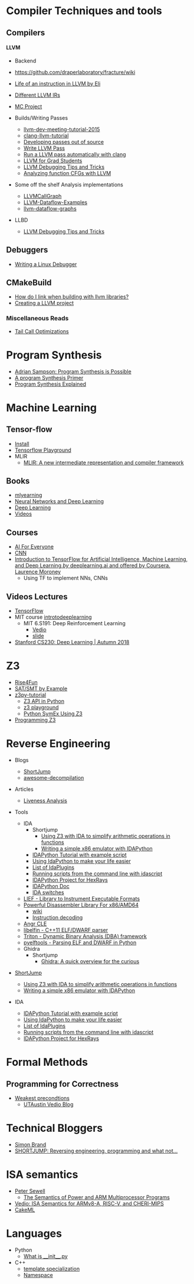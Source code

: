 # Compiler Techniques and tools

## Compilers
#### LLVM
 - Backend
  - https://github.com/draperlaboratory/fracture/wiki
  - [Life of an instruction in LLVM by Eli](https://eli.thegreenplace.net/2012/11/24/life-of-an-instruction-in-llvm)
  - [Different LLVM IRs](https://cranelift.readthedocs.io/en/latest/compare-llvm.html#intermediate-representations)
  - [MC Project](http://blog.llvm.org/2010/04/intro-to-llvm-mc-project.html)

- Builds/Writing Passes
  - [llvm-dev-meeting-tutorial-2015](https://github.com/quarkslab/llvm-dev-meeting-tutorial-2015)
  - [clang-llvm-tutorial](https://github.com/lijiansong/clang-llvm-tutorial)
  - [Developing passes out of source](http://llvm.org/docs/CMake.html#developing-llvm-passes-out-of-source)
  - [Write LLVM Pass](http://llvm.org/docs/WritingAnLLVMPass.html)
  - [Run a LLVM pass automatically with clang](https://www.cs.cornell.edu/~asampson/blog/clangpass.html)
  - [LLVM for Grad Students](https://www.cs.cornell.edu/~asampson/blog/llvm.html)
  - [LLVM Debugging Tips and Tricks](http://bholt.org/posts/llvm-debugging.html)
  - [Analyzing function CFGs with LLVM](https://eli.thegreenplace.net/2013/09/16/analyzing-function-cfgs-with-llvm)
- Some off the shelf Analysis implementations
  - [LLVMCallGraph](https://github.com/lihebi/LLVMCallGraph/blob/master/hebicg/hebicg.cpp)
  - [LLVM-Dataflow-Examples](https://github.com/akashlevy/LLVM-Dataflow-Examples)
  - [llvm-dataflow-graphs](https://github.com/k3ut0i/llvm-dataflow-graphs)
- LLBD
  - [LLVM Debugging Tips and Tricks](http://bholt.org/posts/llvm-debugging.html)

## Debuggers
  - [Writing a Linux Debugger](https://blog.tartanllama.xyz/writing-a-linux-debugger-setup/)

## CMakeBuild
  - [How do I link when building with llvm libraries?](https://stackoverflow.com/questions/33948633/how-do-i-link-when-building-with-llvm-libraries)
  - [Creating a LLVM project](http://llvm.org/docs/Projects.html)

### Miscellaneous Reads
  - [Tail Call Optimizations](http://web.archive.org/web/20111030134120/http://www.sidhe.org/~dan/blog/archives/000211.html)

# Program Synthesis
 - [Adrian Sampson: Program Synthesis is Possible](https://www.cs.cornell.edu/~asampson/blog/minisynth.html)
 - [A program Synthesis Primer](https://barghouthi.github.io/2017/04/24/synthesis-primer/)
 - [Program Synthesis Explained](https://homes.cs.washington.edu/~bornholt/post/synthesis-explained.html)


# Machine Learning

## Tensor-flow
  - [Install](https://www.tensorflow.org/install/pip)
  - [Tensorflow Playground](http://playground.tensorflow.org)
  - MLIR
    - [MLIR: A new intermediate representation and compiler framework](https://medium.com/tensorflow/mlir-a-new-intermediate-representation-and-compiler-framework-beba999ed18d)


## Books
  - [mlyearning](https://www.mlyearning.org/)
  - [ Neural Networks and Deep Learning](http://neuralnetworksanddeeplearning.com/index.html)
  - [Deep Learning](http://www.deeplearningbook.org/)
  - [Videos](https://www.youtube.com/channel/UC0rqucBdTuFTjJiefW5t-IQ/videos)

## Courses
  - [AI For Everyone](https://www.deeplearning.ai/ai-for-everyone/)
  - [CNN](https://www.youtube.com/playlist?list=PLkDaE6sCZn6Gl29AoE31iwdVwSG-KnDzF)
  - [Introduction to TensorFlow for Artificial Intelligence, Machine Learning, and Deep Learning _by_ deeplearning.ai and offered by Coursera. Laurence Moroney](https://www.coursera.org/learn/introduction-tensorflow/home/welcome)
    - Using TF to implement NNs, CNNs


## Videos Lectures
  - [TensorFlow](https://www.youtube.com/channel/UC0rqucBdTuFTjJiefW5t-IQ/videos)
  - MIT course [introtodeeplearning](http://introtodeeplearning.com/)
    - MIT 6.S191: Deep Reinforcement Learning
      - [Vedio]( https://www.youtube.com/watch?v=i6Mi2_QM3rA&list=WL&index=123&t=0s)
      -  [slide](http://introtodeeplearning.com/materials/2019_6S191_L5.pdf)
  - [Stanford CS230: Deep Learning | Autumn 2018](https://www.youtube.com/watch?v=PySo_6S4ZAg&list=PLoROMvodv4rOABXSygHTsbvUz4G_YQhOb)


# Z3
 - [Rise4Fun](https://rise4fun.com/Z3/tutorial/guide)
 - [SAT/SMT by Example](https://yurichev.com/writings/SAT_SMT_by_example.pdf)
 - [z3py-tutorial](https://github.com/ericpony/z3py-tutorial)
   - [Z3 API in Python](http://ericpony.github.io/z3py-tutorial/guide-examples.htm)
   - [z3 playground](https://github.com/0vercl0k/z3-playground)
   - [Python SymEx Using Z3](https://github.com/thomasjball/PyExZ3)
 - [Programming Z3](https://theory.stanford.edu/~nikolaj/programmingz3.html)

# Reverse Engineering

  - Blogs
    - [ShortJump](http://0xeb.net/)  
    - [awesome-decompilation](https://github.com/nforest/awesome-decompilation)

  - Articles  
    - [Liveness Analysis](https://reverseengineering.stackexchange.com/questions/11238/variable-liveness-analysis-on-binaries)

  - Tools  
    - IDA
      - Shortjump
        - [Using Z3 with IDA to simplify arithmetic operations in functions](http://0xeb.net/2018/03/using-z3-with-ida-to-simplify-arithmetic-operations-in-functions/)
        - [Writing a simple x86 emulator with IDAPython](http://0xeb.net/2018/02/writing-a-simple-x86-emulator-with-idapython/)
      - [IDAPython Tutorial with example script](https://www.youtube.com/watch?v=5ehI2wgcSGo)
      - [Using IdaPython to make your life easier](https://unit42.paloaltonetworks.com/tag/idapython/)
      - [List of IdaPlugins](https://github.com/onethawt/idaplugins-list)
      - [Running scripts from the command line with idascript](http://www.hexblog.com/?p=128)
      - [IDAPython Project for HexRays](https://github.com/idapython/src)
      - [IDAPython Doc](https://www.hex-rays.com/products/ida/support/idapython_docs/)
      - [IDA switches](https://www.hex-rays.com/products/ida/support/idadoc/417.shtml)
    - [LIEF - Library to Instrument Executable Formats](https://github.com/lief-project/LIEF)
    - [Powerful Disassembler Library For x86/AMD64](https://github.com/gdabah/distorm)
      - [wiki](https://github.com/gdabah/distorm/wiki)
      - [Instruction decoding](https://github.com/gdabah/distorm/wiki/x86x64MachineCode)
    - [Angr CLE](https://github.com/angr/cle)
    - [libelfin - C++11 ELF/DWARF parser](https://github.com/aclements/libelfin)  
    - [Triton - Dynamic Binary Analysis (DBA) framework](https://github.com/JonathanSalwan/Triton)
    - [pyelftools - Parsing ELF and DWARF in Python](https://github.com/eliben/pyelftools)
    - Ghidra
      - Shortjump
        - [Ghidra: A quick overview for the curious](http://0xeb.net/2019/03/ghidra-a-quick-overview/#more-232)
  - [ShortJump](http://0xeb.net/)
    - [Using Z3 with IDA to simplify arithmetic operations in functions](http://0xeb.net/2018/03/using-z3-with-ida-to-simplify-arithmetic-operations-in-functions/)
    - [Writing a simple x86 emulator with IDAPython](http://0xeb.net/2018/02/writing-a-simple-x86-emulator-with-idapython/)
  - IDA
    - [IDAPython Tutorial with example script](https://www.youtube.com/watch?v=5ehI2wgcSGo)
    - [Using IdaPython to make your life easier](https://unit42.paloaltonetworks.com/tag/idapython/)
    - [List of IdaPlugins](https://github.com/onethawt/idaplugins-list)
    - [Running scripts from the command line with idascript](http://www.hexblog.com/?p=128)
    - [IDAPython Project for HexRays](https://github.com/idapython/src)

# Formal Methods
##  Programming for Correctness
  - [Weakest precondtions](https://www.youtube.com/watch?v=JZUTbFlKDzo&list=PL4h_iyQepxHgF_tFXlCZQG_TudIfSU8t5&index=1)
      - [UTAustin Vedio Blog](https://www.youtube.com/channel/UCZuEJqE58wmvL8wlGGSYSNw/videos)

# Technical Bloggers
  - [Simon Brand](https://blog.tartanllama.xyz/posts/)
  - [SHORTJUMP: Reversing engineering, programming and what not…](http://0xeb.net/2019/03/ghidra-a-quick-overview/#more-232)

# ISA semantics
  - [Peter Sewell](https://www.cl.cam.ac.uk/~pes20/)
    - [The Semantics of Power and ARM Multiprocessor Programs](https://www.cl.cam.ac.uk/~pes20/weakmemory/index4.html)
  - [Vedio: ISA Semantics for ARMv8-A, RISC-V, and CHERI-MIPS](https://www.youtube.com/watch?v=kvbJE6hxs7k)
  - [CakeML](https://cakeml.org/)

# Languages
  - Python
    - [What is \_\_init__.py](https://stackoverflow.com/questions/448271/what-is-init-py-for)
  - C++
    - [template specialization](http://www.cplusplus.com/doc/oldtutorial/templates/)
    - [Namespace](https://docs.microsoft.com/en-us/cpp/cpp/namespaces-cpp?view=vs-2019)
